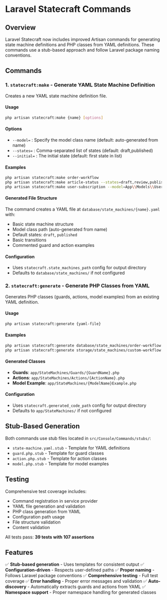 # Laravel Statecraft Commands

## Overview

Laravel Statecraft now includes improved Artisan commands for generating state machine definitions and PHP classes from YAML definitions. These commands use a stub-based approach and follow Laravel package naming conventions.

## Commands

### 1. `statecraft:make` - Generate YAML State Machine Definition

Creates a new YAML state machine definition file.

#### Usage
```bash
php artisan statecraft:make {name} [options]
```

#### Options
- `--model=` : Specify the model class name (default: auto-generated from name)
- `--states=` : Comma-separated list of states (default: draft,published)
- `--initial=` : The initial state (default: first state in list)

#### Examples
```bash
php artisan statecraft:make order-workflow
php artisan statecraft:make article-status --states=draft,review,published --initial=draft
php artisan statecraft:make user-subscription --model=App\\Models\\User --states=trial,active,suspended,cancelled
```

#### Generated File Structure
The command creates a YAML file at `database/state_machines/{name}.yaml` with:
- Basic state machine structure
- Model class path (auto-generated from name)
- Default states: `draft`, `published`
- Basic transitions
- Commented guard and action examples

#### Configuration
- Uses `statecraft.state_machines_path` config for output directory
- Defaults to `database/state_machines/` if not configured

### 2. `statecraft:generate` - Generate PHP Classes from YAML

Generates PHP classes (guards, actions, model examples) from an existing YAML definition.

#### Usage
```bash
php artisan statecraft:generate {yaml-file}
```

#### Examples
```bash
php artisan statecraft:generate database/state_machines/order-workflow.yaml
php artisan statecraft:generate storage/state_machines/custom-workflow.yaml
```

#### Generated Classes
- **Guards**: `app/StateMachines/Guards/{GuardName}.php`
- **Actions**: `app/StateMachines/Actions/{ActionName}.php`
- **Model Example**: `app/StateMachines/{ModelName}Example.php`

#### Configuration
- Uses `statecraft.generated_code_path` config for output directory
- Defaults to `app/StateMachines/` if not configured

## Stub-Based Generation

Both commands use stub files located in `src/Console/Commands/stubs/`:
- `state-machine.yaml.stub` - Template for YAML definitions
- `guard.php.stub` - Template for guard classes
- `action.php.stub` - Template for action classes  
- `model.php.stub` - Template for model examples

## Testing

Comprehensive test coverage includes:
- Command registration in service provider
- YAML file generation and validation
- PHP class generation from YAML
- Configuration path usage
- File structure validation
- Content validation

All tests pass: **39 tests with 107 assertions**

## Features

✅ **Stub-based generation** - Uses templates for consistent output
✅ **Configuration-driven** - Respects user-defined paths
✅ **Proper naming** - Follows Laravel package conventions
✅ **Comprehensive testing** - Full test coverage
✅ **Error handling** - Proper error messages and validation
✅ **Auto-discovery** - Automatically extracts guards and actions from YAML
✅ **Namespace support** - Proper namespace handling for generated classes

